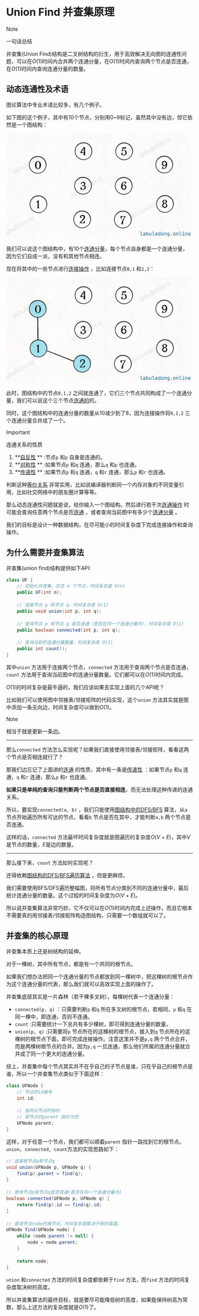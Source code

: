 # Union Find 并查集原理

>[!note]
> 一句话总结
> 
> 并查集(Union Find)结构是二叉树结构的衍生，用于高效解决无向图的连通性问题，可以在$O(1)$时间内合并两个连通分量，在$O(1)$时间内查询两个节点是否连通，在$O(1)$时间内查询连通分量的数量。


## 动态连通性及术语
图论算法中专业术语比较多，有几个例子。

如下图的这个例子，其中有10个节点，分别用0~9标记，虽然其中没有边，但它依然是一个图结构：

![图的术语例子1](./images/graph_union_find_1.jpg)

我们可以说这个图结构中，有10个<u>连通分量</u>，每个节点自身都是一个连通分量，因为它们自成一派，没有和其他节点相连。

现在将其中的一些节点进行<u>连接操作</u> ，比如连接节点`0,1` 和`1,2`：

![图的术语例子2](./images/graph_union_find_2.jpg)

此时，图结构中的节点`0,1,2` 之间就连通了，它们三个节点共同构成了一个连通分量，我们可以说这个三个节点<u>连通的</u>的。


同时，这个图结构中的连通分量的数量从10减少到了8，因为连接操作将`0,1,2` 三个连通分量合并成了一个。

>[!important]
> 
> 连通关系的性质
> 
> 1. **<u>自反性</u> ** :节点`p` 和`p` 自身是连通的。
> 2. **<u>对称性</u> ** :如果节点`p` 和`q` 连通，那么`q` 和`p` 也连通。
> 3. **<u>传递性</u> ** :如果节点`p` 和`q` 连通，`q` 和`r` 连通，那么`p` 和`r` 也连通。
> 
> 判断这种<u>等价关系</u> 非常实用，比如说编译器判断同一个内存对象的不同变量引用，比如社交网络中的朋友圈计算等等。

那么动态连通性问题就是说，给你输入一个图结构。然后进行若干次<u>连通操作</u> 时可能会查询任意两个节点是否<u>连通</u> ，或者查询当前图中有多少个<u>连通分量</u> 。

我们的目标是设计一种数据结构，在尽可能小的时间复杂度下完成连接操作和查询操作。

## 为什么需要并查集算法

并查集(union find)结构提供如下API:
```java
class UF {
    // 初始化并查集，包含 n 个节点，时间复杂度 O(n)
    public UF(int n);

    // 连接节点 p 和节点 q，时间复杂度 O(1)
    public void union(int p, int q);

    // 查询节点 p 和节点 q 是否连通（是否在同一个连通分量内），时间复杂度 O(1)
    public boolean connected(int p, int q);

    // 查询当前的连通分量数量，时间复杂度 O(1)
    public int count();
}
```

其中`union` 方法用于连接两个节点，`connected` 方法用于查询两个节点是否连通，`count` 方法用于查询当前图中的连通分量数量。它们都可以在$O(1)$时间内完成。

$O(1)$的时间复杂是最牛逼的，我们应该如果去实现上面的几个API呢？

比如我们可以使用图中邻接表/邻接矩阵的代码实现，这个`union` 方法其实就是图中添加一条无向边，时间复杂度可以做到$O(1)$。

>[!note]
相当于就是更新一条边。

--------

那么`connected` 方法怎么实现呢？如果我们直接使用邻接表/邻接矩阵，看看这两个节点是否相连就行了？

那我们边忘记了上面讲的<u>连通</u> 的性质，其中有一条是<u>传递性</u> ：如果节点`p` 和`q` 连通，`q` 和`r` 连通，那么`p` 和`r` 也连通。

**如果只是单纯的查询只能判断两个节点是否直接相连**，而无法处理这种传递的连通关系。

所以，要实现`connected(a, b)` ，我们只能使用<u>图结构中的DFS/BFS</u> 算法，从`a` 节点开始遍历所有可达的节点，看看`b` 节点是否在其中，才能判断`a,b` 两个节点是否连通。

这样的话，`connected` 方法最坏时间复杂度就是图遍历的复杂度$O(V + E)$，其中$V$是节点的数量，$E$是边的数量。

--------

那么接下来，`count` 方法如何实现呢？

还得依赖<u>图结构的DFS/BFS遍历算法</u> ，但是更麻烦。

我们需要使用BFS/DFS遍历整幅图，将所有节点分类到不同的连通分量中，最后统计连通分量的数量。这个过程的时间复杂度为$O(V + E)$。

所以说并查集算法非常巧妙，它不仅可以在$O(1)$时间内完成上述操作，而且它根本不需要真的用邻接表/邻接矩阵构造图结构，只需要一个数组就可以了。

## 并查集的核心原理

并查集本质上还是树结构的延伸。

对于一棵树，其中所有节点，都是有一个共同的根节点。

如果我们想办法把同一个连通分量的节点都放到同一棵树中，把这棵树的根节点作为这个连通分量的代表，那么我们就可以高效实现上面的操作了。

并查集底层其实是一片森林（若干棵多叉树），每棵树代表一个连通分量：

* `connected(p, q)` ：只需要判断`p` 和`q` 所在多叉树的根节点，若相同，`p` 和`q` 在同一棵中，即连通，否则不连通。
* `count` :只需要统计一下总共有多少棵树，即可得到连通分量的数量。
* `union(p, q)` :只需要将`p` 节点所在的这棵树的根节点，接入到`q` 节点所在的这棵树的根节点下面，即可完成连接操作。注意这里并不是`p,q` 两个节点合并，而是两棵树根节点的合并。因为`p,q` 一旦连通，那么他们所属的连通分量就合并成了同一个更大的连通分量。

综上，并查集中每个节点其实并不在乎自己的子节点是谁，只在乎自己的根节点是谁，所以一个并查集节点类似于下面这样：

```java
class UFNode {
    // 节点的id编号
    int id;

    // 指向父节点的指针
    // 根节点的parent 指针为空
    UFNode parent;
}

```

这样，对于任意一个节点，我们都可以顺着`parent` 指针一路找到它的根节点。`union, connected, count`方法的实现思路如下：

```java
// 连接根节点p和节点q
void union(UFNode p, UFNode q) {
    find(p).parent = find(q);
}

// 查询节点p和节点q是否连通(是否在同一个连通分量内)
boolean connected(UFNode p, UFNode q) {
    return find(p).id == find(q).id;
}

// 查询节点node的根节点，时间复杂度取决于树的高度。
UFNode find(UFNode node) {
    while (node.parent != null) {
        node = node.parent;
    }

    return node;
}

```

`union` 和`connected` 方法的时间复杂度都依赖于`find` 方法，而`find` 方法的时间复杂度取决树的高度。

所以并查集算法的最终目标，就是要尽可能降低树的高度，如果能保持树高为常数，那么上述方法的复杂度就是$O(1)$了。



